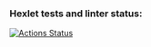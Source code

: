 ### Hexlet tests and linter status:
[![Actions Status](https://github.com/kukoldHarlamovded331/frontend-project-lvl1/workflows/hexlet-check/badge.svg)](https://github.com/kukoldHarlamovded331/frontend-project-lvl1/actions)